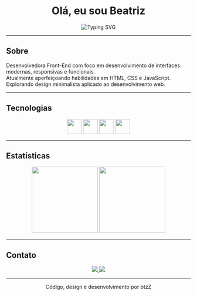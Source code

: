 <h1 align="center">Olá, eu sou Beatriz</h1>

<p align="center">
  <img src="https://readme-typing-svg.demolab.com?font=Fira+Code&pause=1000&color=FFFFFF&center=true&vCenter=true&width=500&lines=Desenvolvedora+Front-End;Focada+em+tecnologia+e+design;Criando+soluções+digitais+intuitivas" alt="Typing SVG" />
</p>

---

## Sobre
Desenvolvedora Front-End com foco em desenvolvimento de interfaces modernas, responsivas e funcionais.  
Atualmente aperfeiçoando habilidades em HTML, CSS e JavaScript.  
Explorando design minimalista aplicado ao desenvolvimento web.

---

## Tecnologias
<div align="center">
  <img src="https://cdn.jsdelivr.net/gh/devicons/devicon/icons/html5/html5-plain.svg" height="40" width="40" />
  <img src="https://cdn.jsdelivr.net/gh/devicons/devicon/icons/css3/css3-plain.svg" height="40" width="40" />
  <img src="https://cdn.jsdelivr.net/gh/devicons/devicon/icons/javascript/javascript-plain.svg" height="40" width="40" />
  <img src="https://cdn.jsdelivr.net/gh/devicons/devicon/icons/git/git-plain.svg" height="40" width="40"/>
</div>

---

## Estatísticas
<div align="center">
  <img src="https://github-readme-stats.vercel.app/api?username=bvasconcelosx&show_icons=true&theme=dark&bg_color=000000&title_color=ffffff&text_color=d9d9d9&icon_color=ffffff" height="180"/>

  <img src="https://github-readme-stats.vercel.app/api/top-langs/?username=bvasconcelosx&layout=compact&theme=dark&bg_color=000000&title_color=ffffff&text_color=d9d9d9" height="180"/>
</div>

---

## Contato
<p align="center">
  <a href="https://www.instagram.com/bvasconcelosx/" target="_blank">
    <img src="https://img.shields.io/badge/Instagram-000000?style=for-the-badge&logo=instagram&logoColor=white"/>
  </a>
  <a href="mailto:contatoanavascc@gmail.com">
    <img src="https://img.shields.io/badge/Email-000000?style=for-the-badge&logo=gmail&logoColor=white"/>
  </a>
</p>

---

<p align="center">
  Código, design e desenvolvimento por btzZ
</p>


<!---
Ana-vasconcelos1/Ana-vasconcelos1 is a ✨ special ✨ repository because its `README.md` (this file) appears on your GitHub profile.
You can click the Preview link to take a look at your changes.
--->
